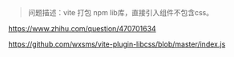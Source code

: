 > 问题描述：vite 打包 npm lib库，直接引入组件不包含css。

https://www.zhihu.com/question/470701634

https://github.com/wxsms/vite-plugin-libcss/blob/master/index.js
